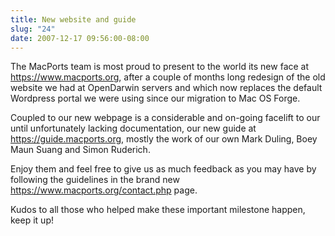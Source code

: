 ```yaml
---
title: New website and guide
slug: "24"
date: 2007-12-17 09:56:00-08:00
---
```


The MacPorts team is most proud to present to the world its new face at <https://www.macports.org>, after a couple of months long redesign of the old website we had at OpenDarwin servers and which now replaces the default Wordpress portal we were using since our migration to Mac OS Forge.

Coupled to our new webpage is a considerable and on-going facelift to our until unfortunately lacking documentation, our new guide at <https://guide.macports.org>, mostly the work of our own Mark Duling, Boey Maun Suang and Simon Ruderich.

Enjoy them and feel free to give us as much feedback as you may have by following the guidelines in the brand new <https://www.macports.org/contact.php> page.

Kudos to all those who helped make these important milestone happen, keep it up!
